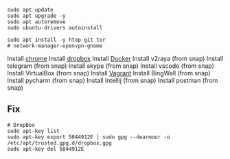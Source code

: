 ```shell
sudo apt update
sudo apt upgrade -y
sudo apt autoremove
sudo ubuntu-drivers autoinstall

sudo apt install -y htop git tor
# network-manager-openvpn-gnome
```

Install [chrome](https://www.google.com/chrome/)
Install [dropbox](https://www.dropbox.com/install-linux)
Install [Docker](https://docs.docker.com/engine/install/ubuntu/)
Install v2raya (from snap)
Install telegram (from snap)
Install skype (from snap)
Install vscode (from snap)
Install VirtualBox (from snap)
Install [Vagrant](https://developer.hashicorp.com/vagrant/downloads?product_intent=vagrant)
Install BingWall (from snap)
Install pycharm (from snap)
Install Intellij (from snap)
Install postman (from snap)

## Fix

```shell
# DropBox
sudo apt-key list
sudo apt-key export 5044912E | sudo gpg --dearmour -o /etc/apt/trusted.gpg.d/dropbox.gpg
sudo apt-key del 5044912E
```

